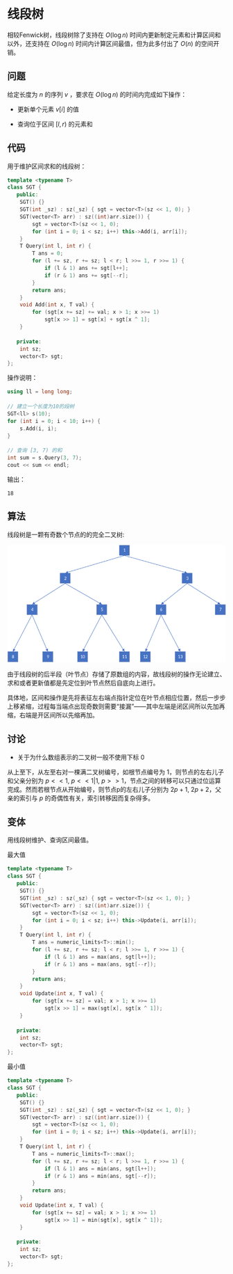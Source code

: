 # 线段树
相较Fenwick树，线段树除了支持在 $O(\log n)$ 时间内更新制定元素和计算区间和以外，还支持在 $O(\log n)$ 时间内计算区间最值，但为此多付出了 $O(n)$ 的空间开销。


## 问题
给定长度为 $n$ 的序列 $v$ ，要求在 $O(\log n)$ 的时间内完成如下操作：

* 更新单个元素 $v[i]$ 的值

* 查询位于区间 $[l, r)$ 的元素和


## 代码
用于维护区间求和的线段树：

```cpp
template <typename T>
class SGT {
   public:
    SGT() {}
    SGT(int _sz) : sz(_sz) { sgt = vector<T>(sz << 1, 0); }
    SGT(vector<T> arr) : sz((int)arr.size()) {
        sgt = vector<T>(sz << 1, 0);
        for (int i = 0; i < sz; i++) this->Add(i, arr[i]);
    }
    T Query(int l, int r) {
        T ans = 0;
        for (l += sz, r += sz; l < r; l >>= 1, r >>= 1) {
            if (l & 1) ans += sgt[l++];
            if (r & 1) ans += sgt[--r];
        }
        return ans;
    }
    void Add(int x, T val) {
        for (sgt[x += sz] += val; x > 1; x >>= 1)
            sgt[x >> 1] = sgt[x] + sgt[x ^ 1];
    }

   private:
    int sz;
    vector<T> sgt;
};
```

操作说明：

```cpp
using ll = long long;

// 建立一个长度为10的段树
SGT<ll> s(10);
for (int i = 0; i < 10; i++) {
    s.Add(i, i);
}

// 查询 [3, 7) 的和
int sum = s.Query(3, 7);
cout << sum << endl;
```

输出：

```
18
```


## 算法
线段树是一颗有奇数个节点的的完全二叉树:

![SGT](./images/segment_tree.png)

由于线段树的后半段（叶节点）存储了原数组的内容，故线段树的操作无论建立、求和或者更新值都是先定位到叶节点然后自底向上进行。

具体地，区间和操作是先将表征左右端点指针定位在叶节点相应位置，然后一步步上移紧缩，过程每当端点出现奇数则需要“接漏”——其中左端是闭区间所以先加再缩，右端是开区间所以先缩再加。


## 讨论
* 关于为什么数组表示的二叉树一般不使用下标 $0$

从上至下，从左至右对一棵满二叉树编号，如根节点编号为 $1$，则节点的左右儿子和父亲分别为 $p << 1$, $p << 1 | 1$, $p >> 1$，节点之间的转移可以只通过位运算完成。然而若根节点从开始编号，则节点p的左右儿子分别为 $2p + 1$, $2p + 2$，父亲的索引与 $p$ 的奇偶性有关，索引转移因而复杂得多。


## 变体
用线段树维护、查询区间最值。

最大值
```cpp
template <typename T>
class SGT {
   public:
    SGT() {}
    SGT(int _sz) : sz(_sz) { sgt = vector<T>(sz << 1, 0); }
    SGT(vector<T> arr) : sz((int)arr.size()) {
        sgt = vector<T>(sz << 1, 0);
        for (int i = 0; i < sz; i++) this->Update(i, arr[i]);
    }
    T Query(int l, int r) {
        T ans = numeric_limits<T>::min();
        for (l += sz, r += sz; l < r; l >>= 1, r >>= 1) {
            if (l & 1) ans = max(ans, sgt[l++]);
            if (r & 1) ans = max(ans, sgt[--r]);
        }
        return ans;
    }
    void Update(int x, T val) {
        for (sgt[x += sz] = val; x > 1; x >>= 1)
            sgt[x >> 1] = max(sgt[x], sgt[x ^ 1]);
    }

   private:
    int sz;
    vector<T> sgt;
};
```

最小值
```cpp
template <typename T>
class SGT {
   public:
    SGT() {}
    SGT(int _sz) : sz(_sz) { sgt = vector<T>(sz << 1, 0); }
    SGT(vector<T> arr) : sz((int)arr.size()) {
        sgt = vector<T>(sz << 1, 0);
        for (int i = 0; i < sz; i++) this->Update(i, arr[i]);
    }
    T Query(int l, int r) {
        T ans = numeric_limits<T>::max();
        for (l += sz, r += sz; l < r; l >>= 1, r >>= 1) {
            if (l & 1) ans = min(ans, sgt[l++]);
            if (r & 1) ans = min(ans, sgt[--r]);
        }
        return ans;
    }
    void Update(int x, T val) {
        for (sgt[x += sz] = val; x > 1; x >>= 1)
            sgt[x >> 1] = min(sgt[x], sgt[x ^ 1]);
    }

   private:
    int sz;
    vector<T> sgt;
};
```
